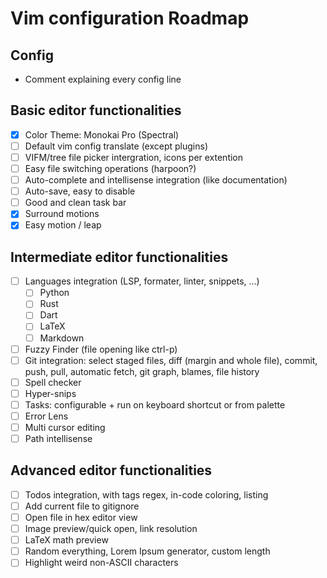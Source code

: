 # Vim configuration Roadmap

## Config

- Comment explaining every config line

## Basic editor functionalities

- [X] Color Theme: Monokai Pro (Spectral)
- [ ] Default vim config translate (except plugins)
- [ ] VIFM/tree file picker intergration, icons per extention
- [ ] Easy file switching operations (harpoon?)
- [ ] Auto-complete and intellisense integration (like documentation)
- [ ] Auto-save, easy to disable
- [ ] Good and clean task bar
- [X] Surround motions
- [X] Easy motion / leap

## Intermediate editor functionalities

- [ ] Languages integration (LSP, formater, linter, snippets, ...)
  - [ ] Python
  - [ ] Rust
  - [ ] Dart
  - [ ] LaTeX
  - [ ] Markdown

- [ ] Fuzzy Finder (file opening like ctrl-p)
- [ ] Git integration: select staged files, diff (margin and whole file), commit, push, pull, automatic fetch, git graph, blames, file history
- [ ] Spell checker
- [ ] Hyper-snips
- [ ] Tasks: configurable + run on keyboard shortcut or from palette
- [ ] Error Lens
- [ ] Multi cursor editing
- [ ] Path intellisense

## Advanced editor functionalities

- [ ] Todos integration, with tags regex, in-code coloring, listing
- [ ] Add current file to gitignore
- [ ] Open file in hex editor view
- [ ] Image preview/quick open, link resolution
- [ ] LaTeX math preview
- [ ] Random everything, Lorem Ipsum generator, custom length
- [ ] Highlight weird non-ASCII characters
